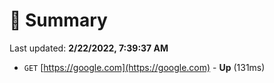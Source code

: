 # 📖 Summary
Last updated: **2/22/2022, 7:39:37 AM**

- `GET` [https://google.com](https://google.com) - **Up** (131ms)
